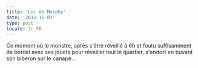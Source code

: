 ```yaml
---
title: 'Loi de Murphy'
date: '2012-11-03'
type: post
locale: fr_FR
---
```


Ce moment où le monstre, après s'être réveillé à 6h et foutu suffisamment de bordel avec ses jouets pour réveiller tout le quartier, s'endort en buvant son biberon sur le canapé...
